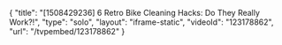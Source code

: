 {
    "title": "[1508429236] 6 Retro Bike Cleaning Hacks: Do They Really Work?!",
    "type": "solo",
    "layout": "iframe-static",
    "videoId": "123178862",
    "url": "\/tvpembed\/123178862"
}